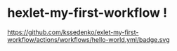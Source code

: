 # hexlet-my-first-workflow !
https://github.com/kssedenko/exlet-my-first-workflow/actions/workflows/hello-world.yml/badge.svg